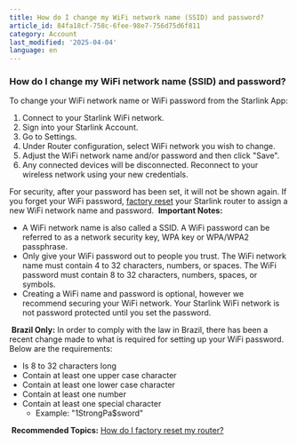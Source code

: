 ```yaml
---
title: How do I change my WiFi network name (SSID) and password?
article_id: 84fa18cf-758c-6fee-98e7-756d75d6f811
category: Account
last_modified: '2025-04-04'
language: en
---
```


### How do I change my WiFi network name (SSID) and password?
To change your WiFi network name or WiFi password from the Starlink App: 
  1. Connect to your Starlink WiFi network.
  2. Sign into your Starlink Account.
  3. Go to Settings. 
  4. Under Router configuration, select WiFi network you wish to change. 
  5. Adjust the WiFi network name and/or password and then click "Save".
  6. Any connected devices will be disconnected. Reconnect to your wireless network using your new credentials.


For security, after your password has been set, it will not be shown again. If you forget your WiFi password, [factory reset](https://www.starlink.com/support/article/<https:/www.starlink.com/support/article/d68ed178-4d54-b486-b7d8-2a6273917632>) your Starlink router to assign a new WiFi network name and password.
​
**Important Notes:**
  * A WiFi network name is also called a SSID. A WiFi password can be referred to as a network security key, WPA key or WPA/WPA2 passphrase.
  * Only give your WiFi password out to people you trust. The WiFi network name must contain 4 to 32 characters, numbers, or spaces. The WiFi password must contain 8 to 32 characters, numbers, spaces, or symbols.
  * Creating a WiFi name and password is optional, however we recommend securing your WiFi network. Your Starlink WiFi network is not password protected until you set the password.


​
**Brazil Only:** In order to comply with the law in Brazil, there has been a recent change made to what is required for setting up your WiFi password. Below are the requirements:
  * Is 8 to 32 characters long
  * Contain at least one upper case character
  * Contain at least one lower case character
  * Contain at least one number
  * Contain at least one special character
    * Example: "1StrongPa$sword"


​
**Recommended Topics:**
[How do I factory reset my router?](https://www.starlink.com/support/article/<https:/www.starlink.com/support/article/d68ed178-4d54-b486-b7d8-2a6273917632>)